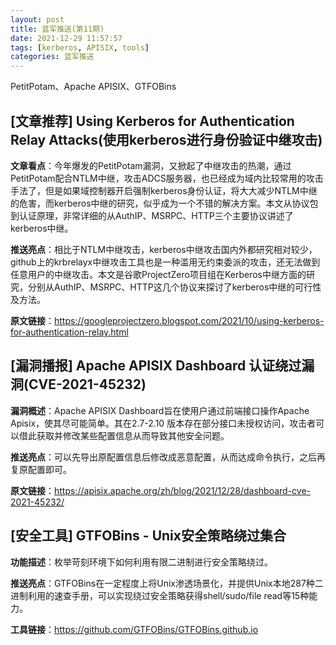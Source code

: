 ```yaml
---
layout: post
title: 蓝军推送(第11期)
date: 2021-12-29 11:57:57
tags: [kerberos, APISIX, tools]
categories: 蓝军推送
---
```

PetitPotam、Apache APISIX、GTFOBins
<!--more -->
## [文章推荐] Using Kerberos for Authentication Relay Attacks(使用kerberos进行身份验证中继攻击)

**文章看点**：今年爆发的PetitPotam漏洞，又掀起了中继攻击的热潮，通过PetitPotam配合NTLM中继，攻击ADCS服务器，也已经成为域内比较常用的攻击手法了，但是如果域控制器开启强制kerberos身份认证，将大大减少NTLM中继的危害，而kerberos中继的研究，似乎成为一个不错的解决方案。本文从协议包到认证原理，非常详细的从AuthIP、MSRPC、HTTP三个主要协议讲述了kerberos中继。

**推送亮点**：相比于NTLM中继攻击，kerberos中继攻击国内外都研究相对较少，github上的krbrelayx中继攻击工具也是一种滥用无约束委派的攻击，还无法做到任意用户的中继攻击。本文是谷歌ProjectZero项目组在Kerberos中继方面的研究，分别从AuthIP、MSRPC、HTTP这几个协议来探讨了kerberos中继的可行性及方法。

**原文链接**：https://googleprojectzero.blogspot.com/2021/10/using-kerberos-for-authentication-relay.html

## [漏洞播报] Apache APISIX Dashboard 认证绕过漏洞(CVE-2021-45232)

**漏洞概述**：Apache APISIX Dashboard旨在使用户通过前端接口操作Apache Apisix，使其尽可能简单。其在2.7-2.10 版本存在部分接口未授权访问，攻击者可以借此获取并修改某些配置信息从而导致其他安全问题。

**推送亮点**：可以先导出原配置信息后修改成恶意配置，从而达成命令执行，之后再复原配置即可。

**原文链接**：https://apisix.apache.org/zh/blog/2021/12/28/dashboard-cve-2021-45232/

## [安全工具]  GTFOBins - Unix安全策略绕过集合

**功能描述**：枚举苛刻环境下如何利用有限二进制进行安全策略绕过。

**推送亮点**：GTFOBins在一定程度上将Unix渗透场景化，并提供Unix本地287种二进制利用的速查手册，可以实现绕过安全策略获得shell/sudo/file read等15种能力。

**工具链接**：https://github.com/GTFOBins/GTFOBins.github.io

